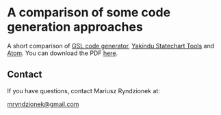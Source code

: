 A comparison of some code generation approaches
===============================================

A short comparison of [GSL code generator](https://github.com/imatix/gsl), [Yakindu Statechart Tools](http://statecharts.org/) and [Atom](https://github.com/tomahawkins/atom).
You can download the PDF [here](https://github.com/mryndzionek/code_gen_slides/releases/download/v0.0.1/code_gen_slides.pdf).

Contact
-------
If you have questions, contact Mariusz Ryndzionek at:

<mryndzionek@gmail.com>
